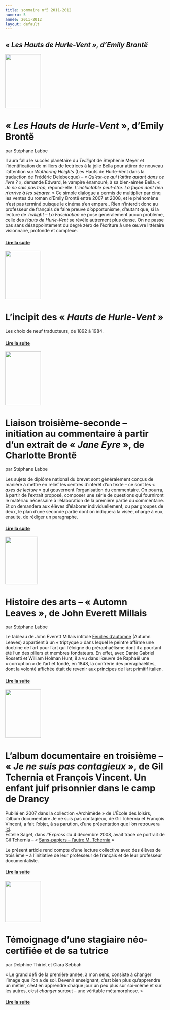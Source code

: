 ```yaml
---
title: sommaire n°5 2011-2012
numero: 5
annee: 2011-2012
layout: default
---
```


<h2><strong><em>« Les Hauts de Hurle-Vent », d’Emily Brontë</em></strong></h2>

<div class="article">
<img src="/pages/static/sommaires/images/1emily_bronte.jpg" width="112" height="170" class="image" />
<h1>« <em>Les Hauts de Hurle-Vent</em> », d’Emily Brontë</h1>
<p>par Stéphane Labbe</p>
<p class="aligner">Il aura fallu le succès planétaire du <em>Twilight</em> de Stephenie Meyer et l’identification de milliers de lectrices à la jolie Bella pour attirer de nouveau l’attention sur <em>Wuthering Heights</em> (Les Hauts de Hurle-Vent dans la traduction de Frédéric Delebecque) – «<em> Qu’est-ce qui t’attire autant dans ce livre ?</em> », demande Edward, le vampire énamouré, à sa bien-aimée Bella. « <em>Je ne sais pas trop</em>, répond-elle.<em> L’inéluctable peut-être. La façon dont rien n’arrive à les séparer.</em>&nbsp;» Ce simple dialogue a permis de multiplier par cinq les ventes du roman d’Emily Brontë entre 2007 et 2008, et le phénomène n’est pas terminé puisque le cinéma s’en empare..
Rien n’interdit donc au professeur de français de faire preuve d’opportunisme, d’autant que, si la lecture de <em>Twilight – La Fascination</em> ne pose généralement aucun problème, celle des <em>Hauts de Hurle-Vent</em> se révèle autrement plus dense. On ne passe pas sans désappointement du degré zéro de l’écriture à une œuvre littéraire visionnaire, profonde et complexe.</p>
<h4><a href="/articles">Lire la suite </a></h4>
</div>
<div class="article">
  <img src="/pages/static/sommaires/images/2_incipit.jpg" width="112" height="153" class="image" />
  <h1>L’incipit des « <em>Hauts de Hurle-Vent</em> »</h1>
<p>Les choix de neuf traducteurs, de 1892 à 1984.</p>

<h4><a href="/articles">Lire la suite </a></h4>
</div>
<div class="article">
  <img src="/pages/static/sommaires/images/3_charlotte_bronte_Jane_eyre.jpg" width="112" height="169" class="image" />
  <h1>Liaison troisième-seconde – initiation au commentaire à partir d’un extrait de « <em>Jane Eyre</em> », de Charlotte Brontë</h1>
<p>par Stéphane Labbe</p>
<p class="aligner">Les sujets de diplôme national du brevet sont généralement conçus de manière à mettre en relief les centres d’intérêt d’un texte – ce sont les « <em>axes de lecture</em> » qui gouvernent l’organisation du commentaire. On pourra, à partir de l’extrait proposé, composer une série de questions qui fourniront le matériau nécessaire à l’élaboration de la première partie du commentaire. Et on demandera aux élèves d’élaborer individuellement, ou par groupes de deux, le plan d’une seconde partie dont on indiquera la visée, charge à eux, ensuite, de rédiger un paragraphe.</p>
<h4><a href="/articles">Lire la suite </a></h4>
</div>
<div class="article"> <img src="/pages/static/sommaires/images/4_john_everett_millais.jpg" width="102" height="149" class="image" />
<h1>Histoire des arts – « Automn Leaves », de John Everett Millais</h1>
<p>par Stéphane Labbe</p>
<p class="aligner">Le tableau de John Everett Millais intitulé <a href="http://www.victorianweb.org/painting/millais/paintings/7.html">Feuilles d’automne</a> (Autumn Leaves) appartient à un « triptyque » dans lequel le peintre affirme une doctrine de l’art pour l’art qui l’éloigne du préraphaélisme dont il a pourtant été l’un des piliers et membres fondateurs. En effet, avec Dante Gabriel Rossetti et William Holman Hunt, il a vu dans l’œuvre de Raphaël une «&nbsp;corruption » de l’art et fondé, en 1848, la confrérie des préraphaélites, dont la volonté affichée était de revenir aux principes de l’art primitif italien.</p>
  <h4><a href="/articles">Lire la suite </a></h4>
</div>
<div class="article">
  <img src="/pages/static/sommaires/images/5_gil_tchernia.jpg" width="112" height="153" class="image" />
  <h1>L’album documentaire en troisième – « <em>Je ne suis pas contagieux</em> », de Gil Tchernia et François Vincent. Un enfant juif prisonnier dans le camp de Drancy</h1>
<p class="aligner">Publié en 2007 dans la collection «Archimède » de L’École des loisirs, l’album documentaire Je ne suis pas contagieux, de Gil Tchernia et François Vincent, a fait l’objet, à sa parution, d’une présentation que l’on retrouvera <a href="5_a_entretien_avec_gil_tchernia.html">ici</a>. <br />
Estelle Saget, dans <em>l’Express</em> du 4 décembre 2008, avait tracé ce portrait de Gil Tchernia – « <a href="http://www.lexpress.fr/actualite/societe/sans-papiers-l-autre-m-tchernia_719167.html">Sans-papiers – l’autre M. Tchernia</a> »</p>
<p class="aligner">Le présent article rend compte d’une lecture collective avec des élèves de troisième – à l’initiative de leur professeur de français et de leur professeur documentaliste.</p>
<h4><a href="/articles">Lire la suite </a></h4>
</div>
<div class="article">
  <img src="/pages/static/sommaires/images/classe.jpg" width="112" height="130" class="image" />  
  <h1>Témoignage d’une stagiaire néo-certifiée et de sa tutrice</h1>
<p>par Delphine Thiriet et Clara Sebbah</p>
<p class="aligner">« Le grand défi de la première année, à mon sens, consiste à changer l’image que l’on a de soi. Devenir enseignant, c’est bien plus qu’apprendre un métier, c’est en apprendre chaque jour un peu plus sur soi-même et sur les autres, c’est <em>changer</em> surtout – une véritable métamorphose. »</p>
<h4><a href="/articles">Lire la suite </a></h4>
</div>
